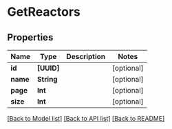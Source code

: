 # GetReactors

## Properties
Name | Type | Description | Notes
------------ | ------------- | ------------- | -------------
**id** | **[UUID]** |  | [optional] 
**name** | **String** |  | [optional] 
**page** | **Int** |  | [optional] 
**size** | **Int** |  | [optional] 

[[Back to Model list]](../README.md#documentation-for-models) [[Back to API list]](../README.md#documentation-for-api-endpoints) [[Back to README]](../README.md)



